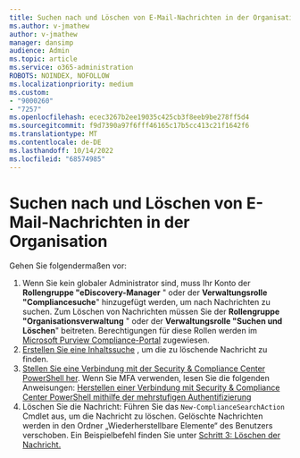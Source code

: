 ```yaml
---
title: Suchen nach und Löschen von E-Mail-Nachrichten in der Organisation
ms.author: v-jmathew
author: v-jmathew
manager: dansimp
audience: Admin
ms.topic: article
ms.service: o365-administration
ROBOTS: NOINDEX, NOFOLLOW
ms.localizationpriority: medium
ms.custom:
- "9000260"
- "7257"
ms.openlocfilehash: ecec3267b2ee19035c425cb3f8eeb9be278ff5d4
ms.sourcegitcommit: f9d7390a97f6fff46165c17b5cc413c21f1642f6
ms.translationtype: MT
ms.contentlocale: de-DE
ms.lasthandoff: 10/14/2022
ms.locfileid: "68574985"
---
```

# <a name="search-for-and-delete-email-messages-in-your-organization"></a>Suchen nach und Löschen von E-Mail-Nachrichten in der Organisation

Gehen Sie folgendermaßen vor:

1. Wenn Sie kein globaler Administrator sind, muss Ihr Konto der **Rollengruppe "eDiscovery-Manager** " oder der **Verwaltungsrolle "Compliancesuche**" hinzugefügt werden, um nach Nachrichten zu suchen. Zum Löschen von Nachrichten müssen Sie der **Rollengruppe "Organisationsverwaltung** " oder der **Verwaltungsrolle "Suchen und Löschen**" beitreten. Berechtigungen für diese Rollen werden im [Microsoft Purview Compliance-Portal](https://compliance.microsoft.com/homepage) zugewiesen.
2. [Erstellen Sie eine Inhaltssuche](https://docs.microsoft.com/office365/securitycompliance/content-search) , um die zu löschende Nachricht zu finden.
3. [Stellen Sie eine Verbindung mit der Security & Compliance Center PowerShell her](https://docs.microsoft.com/powershell/exchange/office-365-scc/connect-to-scc-powershell/connect-to-scc-powershell). Wenn Sie MFA verwenden, lesen Sie die folgenden Anweisungen: [Herstellen einer Verbindung mit Security & Compliance Center PowerShell mithilfe der mehrstufigen Authentifizierung](https://docs.microsoft.com/powershell/exchange/office-365-scc/connect-to-scc-powershell/mfa-connect-to-scc-powershell)
4. Löschen Sie die Nachricht: Führen Sie das `New-ComplianceSearchAction` Cmdlet aus, um die Nachricht zu löschen. Gelöschte Nachrichten werden in den Ordner „Wiederherstellbare Elemente“ des Benutzers verschoben. Ein Beispielbefehl finden Sie unter [Schritt 3: Löschen der Nachricht.](https://docs.microsoft.com/office365/securitycompliance/search-for-and-delete-messages-in-your-organization)
